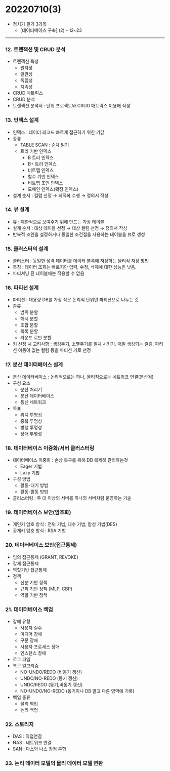 # 20220710(3)

- 정처기 필기 3과목
    - [데이터베이스 구축] (2) - 12~23
    

---

### 12. 트랜잭션 및 CRUD 분석

- 트랜잭션 특성
    - 원자성
    - 일관성
    - 독립성
    - 지속성
- CRUD 매트릭스
- CRUD 분석
- 트랜잭션 분석서 : 단위 프로젝트와 CRUD 매트릭스 이용해 작성

### 13. 인덱스 설계

- 인덱스 : 데이터 레코드 빠르게 접근하기 위한 키값
- 종류
    - TABLE SCAN : 순차 읽기
    - 트리 기반 인덱스
        - B 트리 인덱스
        - B+ 트리 인덱스
        - 비트맵 인덱스
        - 함수 기반 인덱스
        - 비트맵 조인 인덱스
        - 도메인 인덱스(확장 인덱스)
- 설계 순서 : 컬럼 선정 → 최적화 수행 → 정의서 작성

### 14. 뷰 설계

- 뷰 : 제한적으로 보여주기 위해 만드는 가상 테이블
- 설계 순서 : 대상 테이블 선정 → 대상 컬럼 선정 → 정의서 작성
- 반복적 조인을 설정하거나 동일한 조건절을 사용하는 테이블을 뷰로 생성

### 15. 클러스터의 설계

- 클러스터 : 동일한 성격 데이터를 데이터 블록에 저장하는 물리적 저장 방법
- 특징 : 데이터 조회는 빠르지만 입력, 수정, 삭제에 대한 성능은 낮음.
- 파티셔닝 된 테이블에는 적용할 수 없음

### 16. 파티션 설계

- 파티션 : 대용량 DB를 가장 작은 논리적 단위인 파티션으로 나누는 것
- 종류
    - 범위 분할
    - 해시 분할
    - 조합 분할
    - 목록 분할
    - 라운드 로빈 분할
- 키 선정 시 고려사항 : 생성주기, 소멸주기를 일치 시키기. 매일 생성되는 컬럼, 파티션 이동이 없는 컬럼 등을 파티션 키로 선정

### 17. 분산 데이터베이스 설계

- 분산 데이터베이스 : 논리적으로는 하나, 물리적으로는 네트워크 연결(분산됨)
- 구성 요소
    - 분산 처리기
    - 분산 데이터베이스
    - 통신 네트워크
- 목표
    - 위치 투명성
    - 중복 투명성
    - 병행 투명성
    - 장애 투명성
    

### 18. 데이터베이스 이중화/서버 클러스터링

- 데이터베이스 이중화 : 손상 복구를 위해 DB 복제해 관리하는것
    - Eager 기법
    - Lazy 기법
- 구성 방법
    - 활동-대기 방법
    - 활동-활동 방법
- 클러스터링 : 두 대 이상의 서버를 하나의 서버처럼 운영하는 기술

### 19. 데이터베이스 보안(암호화)

- 개인키 암호 방식 : 전위 기법, 대수 기법, 합성 기법(DES)
- 공개키 암호 방식 : RSA 기법

### 20. 데이터베이스 보안(접근통제)

- 임의 접근통제 (GRANT, REVOKE)
- 강제 접근통제
- 역할기반 접근통제
- 정책
    - 신분 기반 정책
    - 규칙 기반 정책 (MLP, CBP)
    - 역할 기반 정책
    

### 21. 데이터베이스 백업

- 장애 유형
    - 사용자 실수
    - 미디어 장애
    - 구문 장애
    - 사용자 프로세스 장애
    - 인스턴스 장애
- 로그 파일
- 복구 알고리즘
    - NO-UNDO/REDO (비동기 갱신)
    - UNDO/NO-REDO (동기 갱신)
    - UNDO/REDO (동기,비동기 갱신)
    - NO-UNDO/NO-REDO (동기이나 DB 말고 다른 영역에 기록)
- 백업 종류
    - 물리 백업
    - 논리 백업
    

### 22. 스토리지

- DAS : 직접연결
- NAS : 네트워크 연결
- SAN : 다스와 나스 장점 혼합

### 23. 논리 데이터 모델의 물리 데이터 모델 변환
